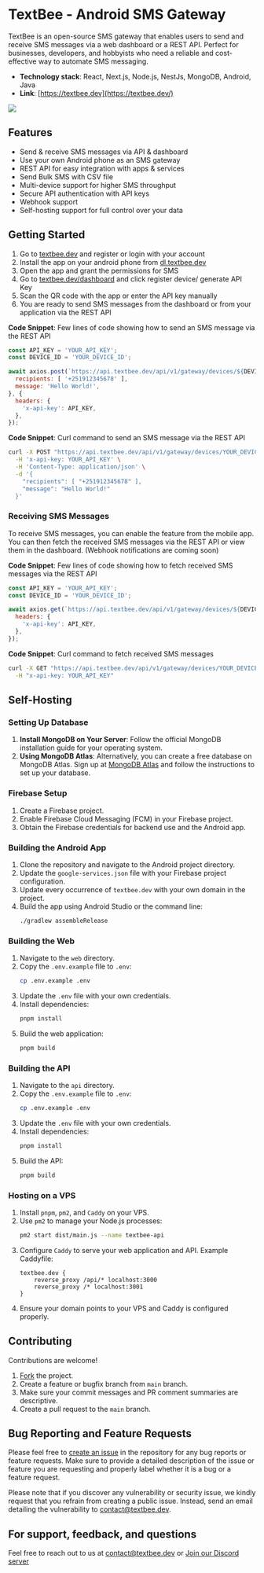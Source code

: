 # TextBee - Android SMS Gateway

TextBee is an open-source SMS gateway that enables users to send and receive SMS messages via a web dashboard or a REST API. Perfect for businesses, developers, and hobbyists who need a reliable and cost-effective way to automate SMS messaging.

- **Technology stack**: React, Next.js, Node.js, NestJs, MongoDB, Android, Java
- **Link**: [https://textbee.dev](https://textbee.dev/)

![](https://ik.imagekit.io/vernu/textbee/texbee-landing-light.png?updatedAt=1687076964687)


## Features

- Send & receive SMS messages via API & dashboard
- Use your own Android phone as an SMS gateway
- REST API for easy integration with apps & services
- Send Bulk SMS with CSV file
- Multi-device support for higher SMS throughput
- Secure API authentication with API keys
- Webhook support
- Self-hosting support for full control over your data




## Getting Started

1. Go to [textbee.dev](https://textbee.dev) and register or login with your account
2. Install the app on your android phone from [dl.textbee.dev](https://dl.textbee.dev)
3. Open the app and grant the permissions for SMS
4. Go to [textbee.dev/dashboard](https://textbee.dev/dashboard) and click register device/ generate API Key
5. Scan the QR code with the app or enter the API key manually
6. You are ready to send SMS messages from the dashboard or from your application via the REST API

**Code Snippet**: Few lines of code showing how to send an SMS message via the REST API

```javascript
const API_KEY = 'YOUR_API_KEY';
const DEVICE_ID = 'YOUR_DEVICE_ID';

await axios.post(`https://api.textbee.dev/api/v1/gateway/devices/${DEVICE_ID}/send-sms`, {
  recipients: [ '+251912345678' ],
  message: 'Hello World!',
}, {
  headers: {
    'x-api-key': API_KEY,
  },
});

```

**Code Snippet**: Curl command to send an SMS message via the REST API

```bash
curl -X POST "https://api.textbee.dev/api/v1/gateway/devices/YOUR_DEVICE_ID/send-sms" \
  -H 'x-api-key: YOUR_API_KEY' \
  -H 'Content-Type: application/json' \
  -d '{
    "recipients": [ "+251912345678" ],
    "message": "Hello World!"
  }'
```

### Receiving SMS Messages

To receive SMS messages, you can enable the feature from the mobile app. You can then fetch the received SMS messages via the REST API or view them in the dashboard. (Webhook notifications are coming soon)

**Code Snippet**: Few lines of code showing how to fetch received SMS messages via the REST API

```javascript
const API_KEY = 'YOUR_API_KEY';
const DEVICE_ID = 'YOUR_DEVICE_ID';

await axios.get(`https://api.textbee.dev/api/v1/gateway/devices/${DEVICE_ID}/get-received-sms`, {
  headers: {
    'x-api-key': API_KEY,
  },
});

```

**Code Snippet**: Curl command to fetch received SMS messages

```bash
curl -X GET "https://api.textbee.dev/api/v1/gateway/devices/YOUR_DEVICE_ID/get-received-sms"\
  -H "x-api-key: YOUR_API_KEY"
```

## Self-Hosting

### Setting Up Database

1. **Install MongoDB on Your Server**: Follow the official MongoDB installation guide for your operating system.
2. **Using MongoDB Atlas**: Alternatively, you can create a free database on MongoDB Atlas. Sign up at [MongoDB Atlas](https://www.mongodb.com/cloud/atlas) and follow the instructions to set up your database.

### Firebase Setup

1. Create a Firebase project.
2. Enable Firebase Cloud Messaging (FCM) in your Firebase project.
3. Obtain the Firebase credentials for backend use and the Android app.

### Building the Android App

1. Clone the repository and navigate to the Android project directory.
2. Update the `google-services.json` file with your Firebase project configuration.
3. Update every occurrence of `textbee.dev` with your own domain in the project.
4. Build the app using Android Studio or the command line:
   ```bash
   ./gradlew assembleRelease
   ```

### Building the Web

1. Navigate to the `web` directory.
2. Copy the `.env.example` file to `.env`:
   ```bash
   cp .env.example .env
   ```
3. Update the `.env` file with your own credentials.
4. Install dependencies:
   ```bash
   pnpm install
   ```
5. Build the web application:
   ```bash
   pnpm build
   ```

### Building the API

1. Navigate to the `api` directory.
2. Copy the `.env.example` file to `.env`:
   ```bash
   cp .env.example .env
   ```
3. Update the `.env` file with your own credentials.
4. Install dependencies:
   ```bash
   pnpm install
   ```
5. Build the API:
   ```bash
   pnpm build
   ```

### Hosting on a VPS

1. Install `pnpm`, `pm2`, and `Caddy` on your VPS.
2. Use `pm2` to manage your Node.js processes:
   ```bash
   pm2 start dist/main.js --name textbee-api
   ```
3. Configure `Caddy` to serve your web application and API. Example Caddyfile:
   ```
   textbee.dev {
       reverse_proxy /api/* localhost:3000
       reverse_proxy /* localhost:3001
   }
   ```
4. Ensure your domain points to your VPS and Caddy is configured properly.

## Contributing

Contributions are welcome!

1. [Fork](https://github.com/vernu/textbee/fork) the project.
2. Create a feature or bugfix branch from `main` branch.
3. Make sure your commit messages and PR comment summaries are descriptive.
4. Create a pull request to the `main` branch.

## Bug Reporting and Feature Requests

Please feel free to [create an issue](https://github.com/vernu/textbee/issues/new) in the repository for any bug reports or feature requests. Make sure to provide a detailed description of the issue or feature you are requesting and properly label whether it is a bug or a feature request.

Please note that if you discover any vulnerability or security issue, we kindly request that you refrain from creating a public issue. Instead, send an email detailing the vulnerability to contact@textbee.dev.

## For support, feedback, and questions
Feel free to reach out to us at contact@textbee.dev or [Join our Discord server](https://discord.gg/d7vyfBpWbQ)
